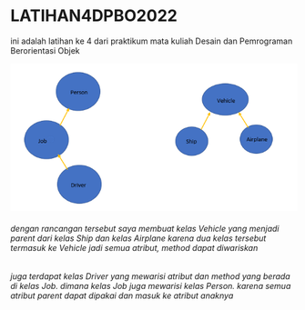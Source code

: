 # LATIHAN4DPBO2022
ini adalah latihan ke 4 dari praktikum mata kuliah Desain dan Pemrograman Berorientasi Objek

![ran_cangan](https://raw.githubusercontent.com/fialif/LATIHAN4DPBO2022/main/latihan%204/rancangan2.png)

###### dengan rancangan tersebut saya membuat kelas Vehicle yang menjadi parent dari kelas Ship dan kelas Airplane karena dua kelas tersebut termasuk ke Vehicle jadi semua atribut, method dapat diwariskan
###### juga terdapat kelas Driver yang mewarisi atribut dan method yang berada di kelas Job. dimana kelas Job juga mewarisi kelas Person. karena semua atribut parent dapat dipakai dan masuk ke atribut anaknya
